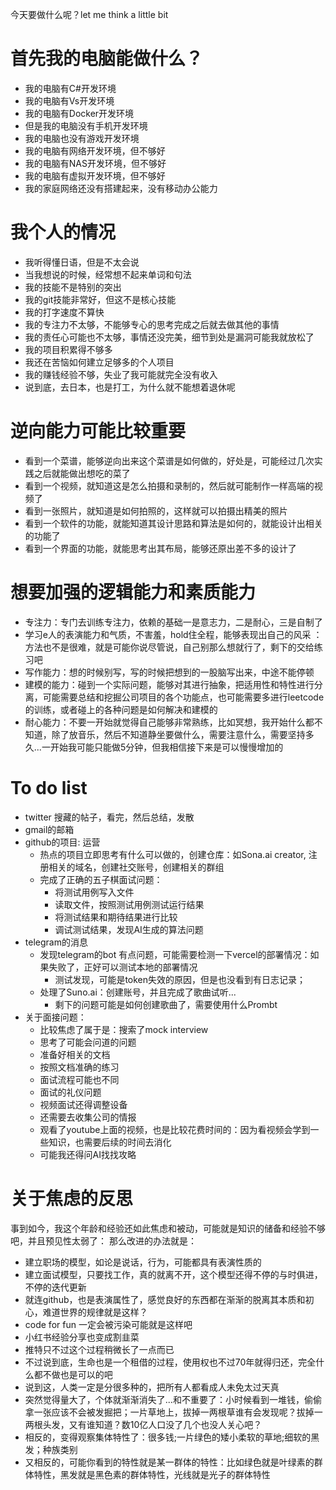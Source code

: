 今天要做什么呢？let me think a little bit
# 首先我的电脑能做什么？
- 我的电脑有C#开发环境
- 我的电脑有Vs开发环境
- 我的电脑有Docker开发环境
- 但是我的电脑没有手机开发环境
- 我的电脑也没有游戏开发环境
- 我的电脑有网络开发环境，但不够好
- 我的电脑有NAS开发环境，但不够好
- 我的电脑有虚拟开发环境，但不够好
- 我的家庭网络还没有搭建起来，没有移动办公能力
# 我个人的情况
- 我听得懂日语，但是不太会说
- 当我想说的时候，经常想不起来单词和句法
- 我的技能不是特别的突出
- 我的git技能非常好，但这不是核心技能
- 我的打字速度不算快
- 我的专注力不太够，不能够专心的思考完成之后就去做其他的事情
- 我的责任心可能也不太够，事情还没完美，细节到处是漏洞可能我就放松了
- 我的项目积累得不够多
- 我还在苦恼如何建立足够多的个人项目
- 我的赚钱经验不够，失业了我可能就完全没有收入
- 说到底，去日本，也是打工，为什么就不能想着退休呢
# 逆向能力可能比较重要
- 看到一个菜谱，能够逆向出来这个菜谱是如何做的，好处是，可能经过几次实践之后就能做出想吃的菜了
- 看到一个视频，就知道这是怎么拍摄和录制的，然后就可能制作一样高端的视频了
- 看到一张照片，就知道是如何拍照的，这样就可以拍摄出精美的照片
- 看到一个软件的功能，就能知道其设计思路和算法是如何的，就能设计出相关的功能了
- 看到一个界面的功能，就能思考出其布局，能够还原出差不多的设计了
# 想要加强的逻辑能力和素质能力
- 专注力：专门去训练专注力，依赖的基础一是意志力，二是耐心，三是自制了
- 学习e人的表演能力和气质，不害羞，hold住全程，能够表现出自己的风采 ：方法也不是很难，就是可能你说尽管说，自己别那么想就行了，剩下的交给练习吧
- 写作能力：想的时候别写，写的时候把想到的一股脑写出来，中途不能停顿
- 建模的能力：碰到一个实际问题，能够对其进行抽象，把适用性和特性进行分离，可能需要总结和挖掘公司项目的各个功能点，也可能需要多进行leetcode的训练，或者碰上的各种问题是如何解决和建模的
- 耐心能力：不要一开始就觉得自己能够非常熟练，比如冥想，我开始什么都不知道，除了放音乐，然后不知道静坐要做什么，需要注意什么，需要坚持多久...一开始我可能只能做5分钟，但我相信接下来是可以慢慢增加的
# To do list
- twitter 搜藏的帖子，看完，然后总结，发散
- gmail的邮箱
- github的项目: 运营
    - 热点的项目立即思考有什么可以做的，创建仓库：如Sona.ai creator, 注册相关的域名，创建社交账号，创建相关的群组
    - 完成了正确的五子棋面试问题：  
        - 将测试用例写入文件
        - 读取文件，按照测试用例测试运行结果
        - 将测试结果和期待结果进行比较
        - 调试测试结果，发现AI生成的算法问题
- telegram的消息
    - 发现telegram的bot 有点问题，可能需要检测一下vercel的部署情况：如果失败了，正好可以测试本地的部署情况
        - 测试发现，可能是token失效的原因，但是也没看到有日志记录；
    - 处理了Suno.ai：创建账号，并且完成了歌曲试听...
        - 剩下的问题可能是如何创建歌曲了，需要使用什么Prombt
- 关于面接问题：
    - 比较焦虑了属于是：搜索了mock interview
    - 思考了可能会问道的问题
    - 准备好相关的文档
    - 按照文档准确的练习
    - 面试流程可能也不同
    - 面试的礼仪问题
    - 视频面试还得调整设备
    - 还需要去收集公司的情报
    - 观看了youtube上面的视频，也是比较花费时间的：因为看视频会学到一些知识，也需要后续的时间去消化
    - 可能我还得问AI找找攻略
# 关于焦虑的反思
事到如今，我这个年龄和经验还如此焦虑和被动，可能就是知识的储备和经验不够吧，并且预见性太弱了：
那么改进的办法就是：
- 建立职场的模型，如论是说话，行为，可能都具有表演性质的
- 建立面试模型，只要找工作，真的就离不开，这个模型还得不停的与时俱进，不停的迭代更新
- 就连github，也是表演属性了，感觉良好的东西都在渐渐的脱离其本质和初心，难道世界的规律就是这样？
- code for fun 一定会被污染可能就是这样吧
- 小红书经验分享也变成割韭菜
- 推特只不过这个过程稍微长了一点而已
- 不过说到底，生命也是一个租借的过程，使用权也不过70年就得归还，完全什么都不做也是可以的吧
- 说到这，人类一定是分很多种的，把所有人都看成人未免太过天真
- 突然觉得量大了，个体就渐渐消失了...和不重要了：小时候看到一堆钱，偷偷拿一张应该不会被发掘把；一片草地上，拔掉一两根草谁有会发现呢？拔掉一两根头发，又有谁知道？数10亿人口没了几个也没人关心吧？
- 相反的，变得观察集体特性了：很多钱;一片绿色的矮小柔软的草地;细软的黑发；种族类别
- 又相反的，可能你看到的特性就是某一群体的特性：比如绿色就是叶绿素的群体特性，黑发就是黑色素的群体特性，光线就是光子的群体特性